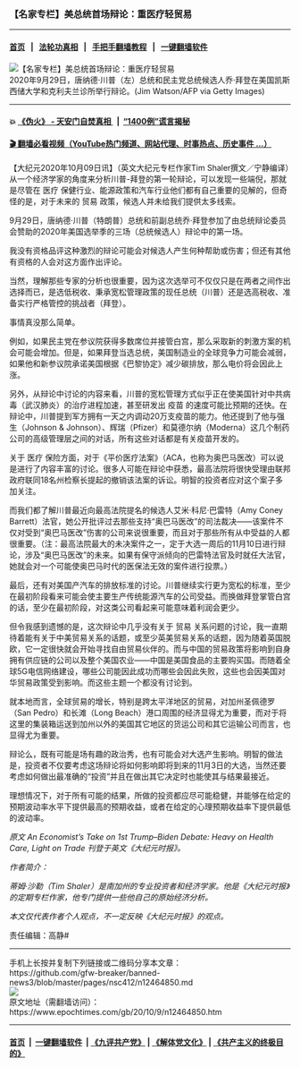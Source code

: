 ### 【名家专栏】美总统首场辩论：重医疗轻贸易
------------------------

#### [首页](https://github.com/gfw-breaker/banned-news3/blob/master/README.md) &nbsp;&nbsp;|&nbsp;&nbsp; [法轮功真相](https://github.com/begood0513/basic/blob/master/README.md)  &nbsp;&nbsp;|&nbsp;&nbsp; [手把手翻墙教程](https://github.com/gfw-breaker/guides/wiki)  &nbsp;&nbsp;|&nbsp;&nbsp; [一键翻墙软件](https://github.com/gfw-breaker/nogfw/blob/master/README.md)  



<div><img alt="【名家专栏】美总统首场辩论：重医疗轻贸易" class="attachment-djy_600_400 size-djy_600_400 wp-post-image" src="https://i.epochtimes.com/assets/uploads/2020/10/Trump-debate-cleveland-ohio-1200x800-600x400.jpg"/>
<div class="caption">
 2020年9月29日，唐纳德‧川普（左）总统和民主党总统候选人乔‧拜登在美国凯斯西储大学和克利夫兰诊所举行辩论。(Jim Watson/AFP via Getty Images)
</div></div><hr/>

#### 💥 [《伪火》 - 天安门自焚真相 ](http://158.247.195.190:10000/videos/blog/weihuo.html)&nbsp; |&nbsp; [“1400例”谎言揭秘  ](http://158.247.195.190:10000/videos/blog/jiexi1400.html)

#### [ 🎬  翻墙必看视频（YouTube热门频道、网站代理、时事热点、历史事件 ...）](https://github.com/gfw-breaker/links/blob/master/banned.md)

<div><p>
 【大纪元2020年10月09日讯】（英文大纪元专栏作家Tim Shaler撰文／宁静编译）从一个经济学家的角度来分析川普-拜登的第一轮辩论，可以发现一些端倪，那就是尽管在
 <ok href="https://www.epochtimes.com/gb/tag/%E5%8C%BB%E7%96%97.html">
  医疗
 </ok>
 保健行业、能源政策和汽车行业他们都有自己重要的见解的，但奇怪的是，对于未来的
 <ok href="https://www.epochtimes.com/gb/tag/%E8%B4%B8%E6%98%93.html">
  贸易
 </ok>
 政策，候选人并未给我们提供太多线索。
</p>
<p>
 9月29日，唐纳德‧川普（特朗普）总统和前副总统乔‧拜登参加了由总统辩论委员会赞助的2020年美国选举季的三场（总统候选人）辩论中的第一场。
</p>
<p>
 我没有资格品评这种激烈的辩论可能会对候选人产生何种帮助或伤害；但还有其他有资格的人会对这方面作出评论。
</p>
<p>
 当然，理解那些专家的分析也很重要，因为这次选举可不仅仅只是在两者之间作出选择而已，是选低税收、秉承宽松管理政策的现任总统（川普）还是选高税收、准备实行严格管控的挑战者（拜登）。
</p>
<p>
 事情真没那么简单。
</p>
<p>
 例如，如果民主党在参议院获得多数席位并接管白宫，那么采取新的刺激方案的机会可能会增加。但是，如果拜登当选总统，美国制造业的全球竞争力可能会减弱，如果他和新参议院承诺美国根据《巴黎协定》减少碳排放，那么电价将会因此上涨。
</p>
<p>
 另外，从辩论中讨论的内容来看，川普的宽松管理方式似乎正在使美国针对中共病毒（武汉肺炎）的治疗进程加速，甚至研发出
 <ok href="https://www.epochtimes.com/gb/tag/%E7%96%AB%E8%8B%97.html">
  疫苗
 </ok>
 的速度可能比预期的还快。在辩论中，川普提到军方拥有一天之内调动20万支疫苗的能力。他还提到了他与强生（Johnson &amp; Johnson）、辉瑞（Pfizer）和莫德尔纳（Moderna）这几个制药公司的高级管理层之间的对话，所有这些对话都是有关疫苗开发的。
</p>
<p>
 关于
 <ok href="https://www.epochtimes.com/gb/tag/%E5%8C%BB%E7%96%97.html">
  医疗
 </ok>
 保险方面，对于《平价医疗法案》（ACA，也称为奥巴马医改）可以说是进行了内容丰富的讨论。很多人可能在辩论中获悉，最高法院将很快受理由联邦政府联同18名州检察长提起的撤销该法案的诉讼。明智的投资者应对这个案子多加关注。
</p>
<p>
 而我们都了解川普最近向最高法院提名的候选人艾米‧科尼‧巴雷特（Amy Coney Barrett）法官，她公开批评过去那些支持“奥巴马医改”的司法裁决——该案件不仅对受到“奥巴马医改”伤害的公司来说很重要，而且对于那些所有从中受益的人都很重要。（注：最高法院最大的未决案件之一，定于大选一周后的11月10日进行辩论，涉及“奥巴马医改”的未来。如果有保守派倾向的巴雷特法官及时就任大法官，她就会对一个可能使奥巴马时代的医保法无效的案件进行投票。）
</p>
<p>
 最后，还有对美国产汽车的排放标准的讨论。川普继续实行更为宽松的标准，至少在最初阶段看来可能会使主要生产传统能源汽车的公司受益。而换做拜登掌管白宫的话，至少在最初阶段，对这类公司看起来可能意味着利润会更少。
</p>
<p>
 但令我感到遗憾的是，这次辩论中几乎没有关于
 <ok href="https://www.epochtimes.com/gb/tag/%E8%B4%B8%E6%98%93.html">
  贸易
 </ok>
 关系问题的讨论，我一直期待着能有关于中美贸易关系的话题，或至少英美贸易关系的话题，因为随着英国脱欧，它一定很快就会开始寻找自由贸易伙伴的。而与中国的贸易政策将影响到自身拥有供应链的公司以及整个美国农业——中国是美国食品的主要购买国。而随着全球5G电信网络建设，哪些公司能因此成功而哪些会因此失败，这些也会因美国对华贸易政策受到影响。而这些主题一个都没有讨论到。
</p>
<p>
 就本地而言，全球贸易的增长，特别是跨太平洋地区的贸易，对加州圣佩德罗（San Pedro）和长滩（Long Beach）港口周围的经济显得尤为重要，而对于将这里的集装箱运送到加州以外的美国其它地区的货运公司和其它运输公司而言，也显得尤为重要。
</p>
<p>
 辩论么，既有可能是场有趣的政治秀，也有可能会对大选产生影响。明智的做法是，投资者不仅要考虑这场辩论将如何影响即将到来的11月3日的大选，当然还要考虑如何做出最准确的“投资”并且在做出其它决定时也能使其与结果最接近。
</p>
<p>
 理想情况下，对于所有可能的结果，所做的投资都应尽可能稳健，并能够在给定的预期波动率水平下提供最高的预期收益，或者在给定的心理预期收益率下提供最​​低的波动率。
</p>
<p>
 <em>
  原文
  <ok href="https://www.theepochtimes.com/an-economists-take-on-the-1st-trump-biden-debate-heavy-on-health-care-light-on-trade_3520427.html">
   An Economist’s Take on 1st Trump–Biden Debate: Heavy on Health Care, Light on Trade
  </ok>
  刊登于英文《大纪元时报》。
 </em>
</p>
<p>
 <em>
  作者简介：
 </em>
</p>
<p>
 <em>
  蒂姆‧沙勒（Tim Shaler）是南加州的专业投资者和经济学家。他是《大纪元时报》的定期专栏作家，他专门提供一些他自己的原始经济分析。
 </em>
</p>
<p>
 <em>
  本文仅代表作者个人观点，不一定反映《大纪元时报》的观点。
 </em>
</p>
<p>
 责任编辑：高静#
</p>
</div>
<hr/>
手机上长按并复制下列链接或二维码分享本文章：<br/>
https://github.com/gfw-breaker/banned-news3/blob/master/pages/nsc412/n12464850.md <br/>
<a href='https://github.com/gfw-breaker/banned-news3/blob/master/pages/nsc412/n12464850.md'><img src='https://github.com/gfw-breaker/banned-news3/blob/master/pages/nsc412/n12464850.md.png'/></a> <br/>
原文地址（需翻墙访问）：https://www.epochtimes.com/gb/20/10/9/n12464850.htm


------------------------
#### [首页](https://github.com/gfw-breaker/banned-news3/blob/master/README.md) &nbsp;|&nbsp; [一键翻墙软件](https://github.com/gfw-breaker/nogfw/blob/master/README.md) &nbsp;| [《九评共产党》](https://github.com/gfw-breaker/9ping.md/blob/master/README.md#九评之一评共产党是什么) | [《解体党文化》](https://github.com/gfw-breaker/jtdwh.md/blob/master/README.md) | [《共产主义的终极目的》](https://github.com/gfw-breaker/gczydzjmd.md/blob/master/README.md)


<img src='http://gfw-breaker.win/banned-news3/pages/nsc412/n12464850.md' width='0px' height='0px'/>